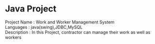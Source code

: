 # Java Project
Project Name : Work and Worker Management System<br>
Languages : java(swing),JDBC,MySQL<br>
Description : In this Project, contractor can manage their work as well as workers 
